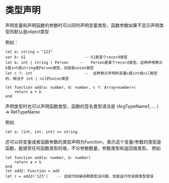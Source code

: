 # 类型声明

声明变量和声明函数的参数时可以同时声明变量类型，函数参数如果不显示声明类型则默认是object类型


例如：



    let a: string = "123"
    var b: G1                          -- G1是某个record类型
    let b: int | string | Person     --   Person是某个record类型，这种声明表示b是int或string或Person类型，也就是union类型
    let c ?: int                       --  这种表示声明的变量c是int或nil类型的，相当于 int | nil的union类型

    let function add(a: number, b: number, c ?: Array<number>)
        return a + b
    end

声明类型时也可以声明函数类型，函数的签名类型语法是 (ArgTypeName1, … ) => RetTypeName


例如



    let a: (int, int, int) => string

还可以将变量或者函数参数的类型声明为Function，表示这个变量/参数的类型是函数，能接受任何函数类型的值，不论参数数量，参数类型和返回值类型。
例如



    let function add(a: number, b: number)
        return a + b
    end
    let add2: Function = add
    let r = add2('123')    -- 这段代码编译期类型没问题，但是运行时会报类型错误
